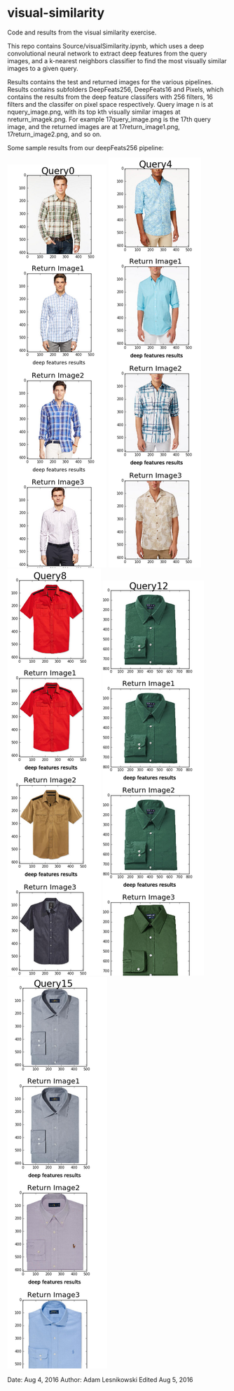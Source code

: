 # visual-similarity

Code and results from the visual similarity exercise.

This repo contains Source/visualSimilarity.ipynb, which uses a deep convolutional neural network to extract deep features from the query images, and a k-nearest neighbors classifier to find the most visually similar images to a given query.

Results contains the test and returned images for the various pipelines. Results contains subfolders DeepFeats256, DeepFeats16 and Pixels, which contains the results from the deep feature classifers with 256 filters, 16 filters and the classifer on pixel space respectively. Query image n is at nquery_image.png, with its top kth visually similar images at nreturn_imagek.png. For example 17query_image.png is the 17th query image, and the returned images are at 17return_image1.png, 17return_image2.png, and so on. 

Some sample results from our deepFeats256 pipeline: 

![](Pics/0.png)
![](Pics/4.png)
![](Pics/8.png)
![](Pics/12.png)
![](Pics/15.png)

Date: Aug 4, 2016
Author: Adam Lesnikowski
Edited Aug 5, 2016

